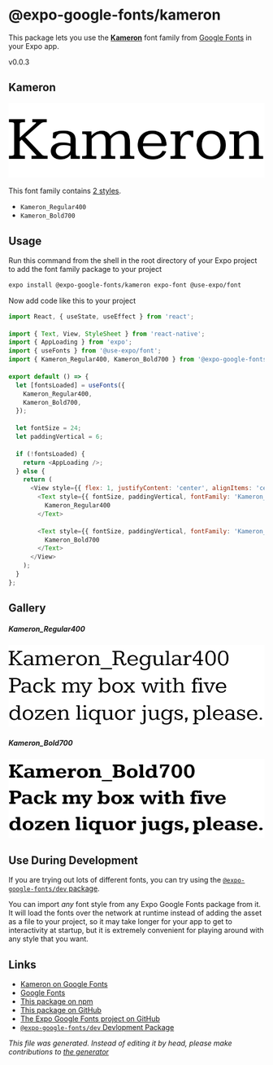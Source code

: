 # @expo-google-fonts/kameron

This package lets you use the [**Kameron**](https://fonts.google.com/specimen/Kameron) font family from [Google Fonts](https://fonts.google.com/) in your Expo app.

v0.0.3

## Kameron

![Kameron](./font-family.png)

This font family contains [2 styles](#gallery).

- `Kameron_Regular400`
- `Kameron_Bold700`

## Usage

Run this command from the shell in the root directory of your Expo project to add the font family package to your project
```sh
expo install @expo-google-fonts/kameron expo-font @use-expo/font
```

Now add code like this to your project
```js
import React, { useState, useEffect } from 'react';

import { Text, View, StyleSheet } from 'react-native';
import { AppLoading } from 'expo';
import { useFonts } from '@use-expo/font';
import { Kameron_Regular400, Kameron_Bold700 } from '@expo-google-fonts/kameron';

export default () => {
  let [fontsLoaded] = useFonts({
    Kameron_Regular400,
    Kameron_Bold700,
  });

  let fontSize = 24;
  let paddingVertical = 6;

  if (!fontsLoaded) {
    return <AppLoading />;
  } else {
    return (
      <View style={{ flex: 1, justifyContent: 'center', alignItems: 'center' }}>
        <Text style={{ fontSize, paddingVertical, fontFamily: 'Kameron_Regular400' }}>
          Kameron_Regular400
        </Text>

        <Text style={{ fontSize, paddingVertical, fontFamily: 'Kameron_Bold700' }}>
          Kameron_Bold700
        </Text>
      </View>
    );
  }
};

```

## Gallery

##### Kameron_Regular400
![Kameron_Regular400](./31d4c66237b8a2353dcb28cc0c0fcf347f10cb20582071c7db1e3d2820bc9d29.ttf.png)

##### Kameron_Bold700
![Kameron_Bold700](./ba1c38d9290bf8209d9ff96941f976a43f44f9bd3eee9b066349fe39d6a0eef6.ttf.png)


## Use During Development

If you are trying out lots of different fonts, you can try using the [`@expo-google-fonts/dev` package](https://github.com/expo/google-fonts/tree/master/font-packages/dev#readme).

You can import *any* font style from any Expo Google Fonts package from it. It will load the fonts
over the network at runtime instead of adding the asset as a file to your project, so it may take longer
for your app to get to interactivity at startup, but it is extremely convenient
for playing around with any style that you want.

## Links

- [Kameron on Google Fonts](https://fonts.google.com/specimen/Kameron)
- [Google Fonts](https://fonts.google.com/)
- [This package on npm](https://www.npmjs.com/package/@expo-google-fonts/kameron)
- [This package on GitHub](https://github.com/expo/google-fonts/tree/master/font-packages/kameron)
- [The Expo Google Fonts project on GitHub](https://github.com/expo/google-fonts)
- [`@expo-google-fonts/dev` Devlopment Package](https://github.com/expo/google-fonts/tree/master/font-packages/dev)


*This file was generated. Instead of editing it by head, please make contributions to [the generator](https://github.com/expo/google-fonts/tree/master/packages/generator)*
